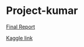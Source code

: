 # Project-kumar


[Final Report](https://github.iu.edu/B565-Fall2023/Project-kumar13-wcutchin-dutiwar/blob/master/Final_Report_DataMining.pdf)



[Kaggle link](https://www.kaggle.com/datasets/willianoliveiragibin/uk-property-price-data-1995-2023-04)
